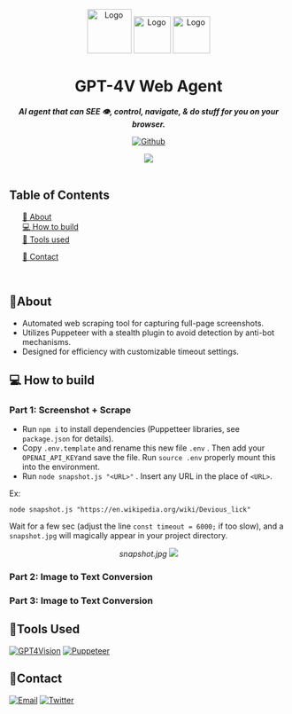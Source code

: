 <div align="center">


  <img src="https://res.cloudinary.com/dnz16usmk/image/upload/f_auto,q_auto/v1/vd7-website/gpt4v-logo" alt="Logo" width="80" height="80" />
  <img src="https://res.cloudinary.com/dnz16usmk/image/upload/f_auto,q_auto/v1/vd7-website/wikipedia-logo" alt="Logo" width="67" height="67"/>
   <img src="https://res.cloudinary.com/dnz16usmk/image/upload/f_auto,q_auto/v1/vd7-website/linkedin-logo" alt="Logo" width="67" height="67"/>

  <h1 align="center">
        GPT-4V Web Agent
    </h1>
    <p align="center"> 
        <i><b>AI agent that can SEE 👁️, control, navigate, & do stuff for you on your browser.</b></i>
        <br /> 
    </p>

[![Github][github]][github-url]

<img src="https://res.cloudinary.com/dnz16usmk/image/upload/f_auto,q_auto/v1/vd7-website/gpt4v-scraper"   />

 </div>

<br/>


## Table of Contents

  <ol>
    <a href="#about">📝 About</a><br/>
    <a href="#how-to-build">💻 How to build</a><br/>
    <a href="#tools-used">🔧 Tools used</a>
        <ul>
        </ul>
    <a href="#contact">👤 Contact</a>
  </ol>

<br/>

## 📝About

- Automated web scraping tool for capturing full-page screenshots.
- Utilizes Puppeteer with a stealth plugin to avoid detection by anti-bot mechanisms.
- Designed for efficiency with customizable timeout settings.


## 💻 How to build

### Part 1: Screenshot + Scrape
- Run `npm i` to install dependencies (Puppetteer libraries, see `package.json` for details).
- Copy `.env.template` and rename this new file `.env` . Then add your `OPENAI_API_KEY`and save the file. Run `source .env` properly mount this into the environment.
- Run `node snapshot.js "<URL>"` . Insert any URL in the place of `<URL>`. 

Ex:
```
node snapshot.js "https://en.wikipedia.org/wiki/Devious_lick"
```
Wait for a few sec (adjust the line `const timeout = 6000;`  if too slow), and a `snapshot.jpg` will magically appear in your project directory.

<div align="center">
    <i>snapshot.jpg</i>
    <img src="https://res.cloudinary.com/dnz16usmk/image/upload/f_auto,q_auto/v1/vd7-website/snapshot-deviouslick"   />
</div>


### Part 2: Image to Text Conversion


### Part 3: Image to Text Conversion


## 🔧Tools Used

[![GPT4Vision][GPT4Vision]][GPT4Vision-url]
[![Puppeteer][puppeteer]][puppeteer-url]

## 👤Contact

<!-- Replace placeholders with your actual contact information -->
[![Email][email]][email-url]
[![Twitter][twitter]][twitter-url]

<!-- MARKDOWN LINKS & IMAGES -->
<!-- https://www.markdownguide.org/basic-syntax/#reference-style-links -->

[GPT4Vision]: https://img.shields.io/badge/OpenAI_GPT--4V-0058A0?style=for-the-badge&logo=openai&logoColor=white&color=4aa481
[GPT4Vision-url]: https://openai.com/research/gpt-4v-system-card
[puppeteer]: https://img.shields.io/badge/Puppeteer-40B5A4?style=for-the-badge&logo=Puppeteer&logoColor=white
[puppeteer-url]: https://pptr.dev/
[email]: https://img.shields.io/badge/me@vd7.io-FFCA28?style=for-the-badge&logo=Gmail&logoColor=00bbff&color=black
[email-url]: #
[github]: https://img.shields.io/badge/💻Github-000000?style=for-the-badge
[github-url]: https://github.com/vdutts7/gpt4v-scraper
[twitter]: https://img.shields.io/badge/Twitter-FFCA28?style=for-the-badge&logo=Twitter&logoColor=00bbff&color=black
[twitter-url]: https://twitter.com/vdutts7/